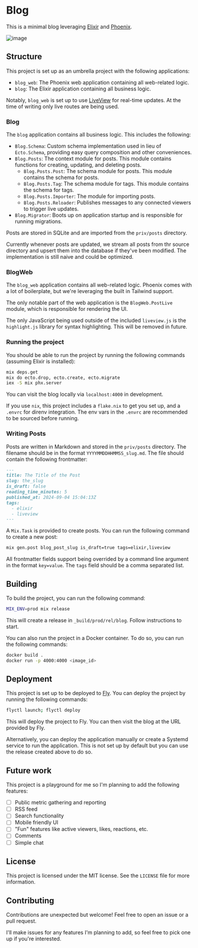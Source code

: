 # Blog

This is a minimal blog leveraging [Elixir](https://elixir-lang.org/) and [Phoenix](https://www.phoenixframework.org/).

![image](https://github.com/user-attachments/assets/b6ca53bc-ba5e-4040-b54f-e6a3a53502a2)

## Structure

This project is set up as an umbrella project with the following applications:

- `blog_web`: The Phoenix web application containing all web-related logic.
- `blog`: The Elixir application containing all business logic.

Notably, `blog_web` is set up to use [LiveView](https://hexdocs.pm/phoenix_live_view/Phoenix.LiveView.html) for real-time updates. At the time of writing only live routes are being used.

### Blog

The `blog` application contains all business logic. This includes the following:

- `Blog.Schema`: Custom schema implementation used in lieu of `Ecto.Schema`, providing easy query composition and other conveniences.
- `Blog.Posts`: The context module for posts. This module contains functions for creating, updating, and deleting posts.
    - `Blog.Posts.Post`: The schema module for posts. This module contains the schema for posts.
    - `Blog.Posts.Tag`: The schema module for tags. This module contains the schema for tags.
    - `Blog.Posts.Importer`: The module for importing posts.
    - `Blog.Posts.Reloader`: Publishes messages to any connected viewers to trigger live updates.
- `Blog.Migrator`: Boots up on application startup and is responsible for running migrations.

Posts are stored in SQLite and are imported from the `priv/posts` directory.

Currently whenever posts are updated, we stream all posts from thr source directory and upsert them into the database if they've been modified. The implementation is still naive and could be optimized.

### BlogWeb

The `blog_web` application contains all web-related logic. Phoenix comes with a lot of boilerplate, but we're leveraging the built in Tailwind support.

The only notable part of the web application is the `BlogWeb.PostLive` module, which is responsible for rendering the UI.

The only JavaScript being used outside of the included `liveview.js` is the `highlight.js` library for syntax highlighting. This will be removed in future.

### Running the project

You should be able to run the project by running the following commands (assuming Elixir is installed):

```sh
mix deps.get
mix do ecto.drop, ecto.create, ecto.migrate
iex -S mix phx.server
```

You can visit the blog locally via `localhost:4000` in development.

If you use `nix`, this project includes a `flake.nix` to get you set up, and a `.envrc` for direnv integration. The env vars in the `.envrc` are recommended to be sourced before running.

### Writing Posts

Posts are written in Markdown and stored in the `priv/posts` directory. The filename should be in the format `YYYYMMDDHHMMSS_slug.md`. The file should contain the following frontmatter:

```markdown
---
title: The Title of the Post
slug: the_slug
is_draft: false
reading_time_minutes: 5
published_at: 2024-09-04 15:04:13Z
tags:
  - elixir
  - liveview
---
```

A `Mix.Task` is provided to create posts. You can run the following command to create a new post:

```sh
mix gen.post blog_post_slug is_draft=true tags=elixir,liveview
```

All frontmatter fields support being overrided by a command line argument in the format `key=value`. The `tags` field should be a comma separated list.

## Building

To build the project, you can run the following command:

```sh
MIX_ENV=prod mix release
```

This will create a release in `_build/prod/rel/blog`. Follow instructions to start.

You can also run the project in a Docker container. To do so, you can run the following commands:

```sh
docker build .
docker run -p 4000:4000 <image_id>
```

## Deployment

This project is set up to be deployed to [Fly](fly.io). You can deploy the project by running the following commands:

```sh
flyctl launch; flyctl deploy
```

This will deploy the project to Fly. You can then visit the blog at the URL provided by Fly.

Alternatively, you can deploy the application manually or create a Systemd service to run the application. This is not set up by default but you can use the release created above to do so.

## Future work

This project is a playground for me so I'm planning to add the following features:

- [ ] Public metric gathering and reporting
- [ ] RSS feed
- [ ] Search functionality
- [ ] Mobile friendly UI
- [ ] "Fun" features like active viewers, likes, reactions, etc.
- [ ] Comments
- [ ] Simple chat

## License

This project is licensed under the MIT license. See the `LICENSE` file for more information.

## Contributing

Contributions are unexpected but welcome! Feel free to open an issue or a pull request.

I'll make issues for any features I'm planning to add, so feel free to pick one up if you're interested.
